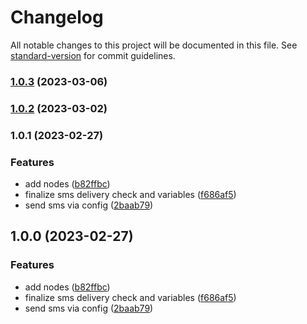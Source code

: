 # Changelog

All notable changes to this project will be documented in this file. See [standard-version](https://github.com/conventional-changelog/standard-version) for commit guidelines.

### [1.0.3](https://github.com/tyntec/node-red-contrib-tyntec/compare/v1.0.2...v1.0.3) (2023-03-06)

### [1.0.2](https://github.com/tyntec/node-red-contrib-tyntec/compare/v1.0.1...v1.0.2) (2023-03-02)

### 1.0.1 (2023-02-27)


### Features

*  add nodes ([b82ffbc](https://github.com/tyntec/node-red-contrib-tyntec/commit/b82ffbc1baa974dc6e658b02e58032ed4db7410e))
* finalize sms delivery check and variables ([f686af5](https://github.com/tyntec/node-red-contrib-tyntec/commit/f686af5b3cd72d35aeee079f5ba9a7fd2edd48a6))
* send sms via config ([2baab79](https://github.com/tyntec/node-red-contrib-tyntec/commit/2baab79f425e68d7b1be507910a5a32ce4f145e2))

## 1.0.0 (2023-02-27)


### Features

*  add nodes ([b82ffbc](https://github.com/tyntec/node-red-contrib-tyntec/commit/b82ffbc1baa974dc6e658b02e58032ed4db7410e))
* finalize sms delivery check and variables ([f686af5](https://github.com/tyntec/node-red-contrib-tyntec/commit/f686af5b3cd72d35aeee079f5ba9a7fd2edd48a6))
* send sms via config ([2baab79](https://github.com/tyntec/node-red-contrib-tyntec/commit/2baab79f425e68d7b1be507910a5a32ce4f145e2))
